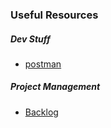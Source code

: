 ### Useful Resources

##### Dev Stuff

- [postman](https://go.postman.co/workspace/My-Workspace~2752171f-20fe-48d1-8273-fe338eb855ac/collection/10305800-8577b746-1f7e-4579-b919-0f045b619742?action=share&creator=10305800)

##### Project Management
- [Backlog](https://trello.com/b/5hr86vo6/lifelog)
